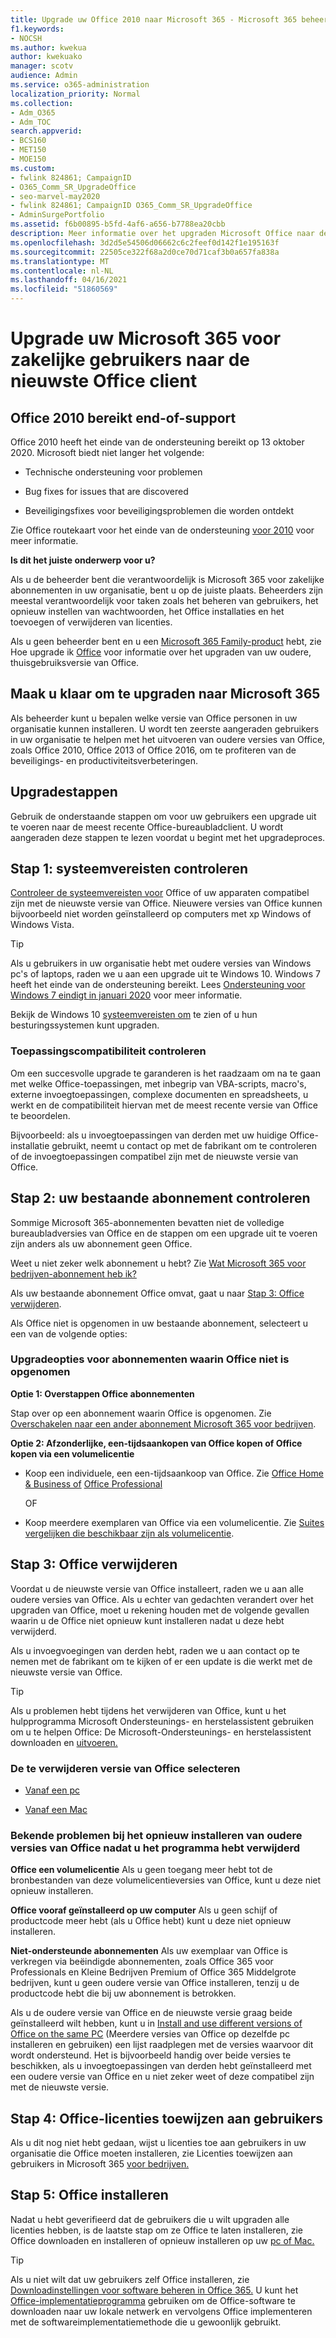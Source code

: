 ```yaml
---
title: Upgrade uw Office 2010 naar Microsoft 365 - Microsoft 365 beheerder
f1.keywords:
- NOCSH
ms.author: kwekua
author: kwekuako
manager: scotv
audience: Admin
ms.service: o365-administration
localization_priority: Normal
ms.collection:
- Adm_O365
- Adm_TOC
search.appverid:
- BCS160
- MET150
- MOE150
ms.custom:
- fwlink 824861; CampaignID
- O365_Comm_SR_UpgradeOffice
- seo-marvel-may2020
- fwlink 824861; CampaignID O365_Comm_SR_UpgradeOffice
- AdminSurgePortfolio
ms.assetid: f6b00895-b5fd-4af6-a656-b7788ea20cbb
description: Meer informatie over het upgraden Microsoft Office naar de nieuwste Office client voor gebruikers in uw organisatie.
ms.openlocfilehash: 3d2d5e54506d06662c6c2feef0d142f1e195163f
ms.sourcegitcommit: 22505ce322f68a2d0ce70d71caf3b0a657fa838a
ms.translationtype: MT
ms.contentlocale: nl-NL
ms.lasthandoff: 04/16/2021
ms.locfileid: "51860569"
---
```

# <a name="upgrade-your-microsoft-365-for-business-users-to-the-latest-office-client"></a>Upgrade uw Microsoft 365 voor zakelijke gebruikers naar de nieuwste Office client

## <a name="office-2010-reaches-end-of-support"></a>Office 2010 bereikt end-of-support

Office 2010 heeft het einde van de ondersteuning bereikt op 13 oktober 2020. Microsoft biedt niet langer het volgende:

- Technische ondersteuning voor problemen

- Bug fixes for issues that are discovered

- Beveiligingsfixes voor beveiligingsproblemen die worden ontdekt

Zie Office routekaart voor het einde van de ondersteuning [voor 2010](/deployoffice/endofsupport/office-2010-end-support-roadmap) voor meer informatie.

 **Is dit het juiste onderwerp voor u?**
  
 Als u de beheerder bent die verantwoordelijk is Microsoft 365 voor zakelijke abonnementen in uw organisatie, bent u op de juiste plaats. Beheerders zijn meestal verantwoordelijk voor taken zoals het beheren van gebruikers, het opnieuw instellen van wachtwoorden, het Office installaties en het toevoegen of verwijderen van licenties.

 Als u geen beheerder bent en u een [Microsoft 365 Family-product](https://support.microsoft.com/office/28cbc8cf-1332-4f04-9123-9b660abb629e#BKMK_OfficePlans) hebt, zie Hoe upgrade ik [Office](https://support.microsoft.com/office/ee68f6cf-422f-464a-82ec-385f65391350) voor informatie over het upgraden van uw oudere, thuisgebruiksversie van Office.

## <a name="get-ready-to-upgrade-to-microsoft-365"></a>Maak u klaar om te upgraden naar Microsoft 365

Als beheerder kunt u bepalen welke versie van Office personen in uw organisatie kunnen installeren. U wordt ten zeerste aangeraden gebruikers in uw organisatie te helpen met het uitvoeren van oudere versies van Office, zoals Office 2010, Office 2013 of Office 2016, om te profiteren van de beveiligings- en productiviteitsverbeteringen.

## <a name="upgrade-steps"></a>Upgradestappen

Gebruik de onderstaande stappen om voor uw gebruikers een upgrade uit te voeren naar de meest recente Office-bureaubladclient. U wordt aangeraden deze stappen te lezen voordat u begint met het upgradeproces.
  
## <a name="step-1---check-system-requirements"></a>Stap 1: systeemvereisten controleren

[Controleer de systeemvereisten voor](https://www.microsoft.com/microsoft-365/microsoft-365-and-office-resources) Office of uw apparaten compatibel zijn met de nieuwste versie van Office. Nieuwere versies van Office kunnen bijvoorbeeld niet worden geïnstalleerd op computers met xp Windows of Windows Vista.
  
> [!TIP]
> Als u gebruikers in uw organisatie hebt met oudere versies van Windows pc's of laptops, raden we u aan een upgrade uit te Windows 10. Windows 7 heeft het einde van de ondersteuning bereikt. Lees [Ondersteuning voor Windows 7 eindigt in januari 2020](https://www.microsoft.com/microsoft-365/windows/end-of-windows-7-support?rtc=1) voor meer informatie.

Bekijk de Windows 10 [systeemvereisten om](https://www.microsoft.com/windows/windows-10-specifications) te zien of u hun besturingssystemen kunt upgraden.

### <a name="check-application-compatibility"></a>Toepassingscompatibiliteit controleren

Om een succesvolle upgrade te garanderen is het raadzaam om na te gaan met welke Office-toepassingen, met inbegrip van VBA-scripts, macro's, externe invoegtoepassingen, complexe documenten en spreadsheets, u werkt en de compatibiliteit hiervan met de meest recente versie van Office te beoordelen.
  
Bijvoorbeeld: als u invoegtoepassingen van derden met uw huidige Office-installatie gebruikt, neemt u contact op met de fabrikant om te controleren of de invoegtoepassingen compatibel zijn met de nieuwste versie van Office.
  
## <a name="step-2---check-your-existing-subscription-plan"></a>Stap 2: uw bestaande abonnement controleren

Sommige Microsoft 365-abonnementen bevatten niet de volledige bureaubladversies van Office en de stappen om een upgrade uit te voeren zijn anders als uw abonnement geen Office.
  
Weet u niet zeker welk abonnement u hebt? Zie [Wat Microsoft 365 voor bedrijven-abonnement heb ik?](../admin-overview/what-subscription-do-i-have.md)
  
Als uw bestaande abonnement Office omvat, gaat u naar [Stap 3: Office verwijderen](#step-3---uninstall-office).
  
Als Office niet is opgenomen in uw bestaande abonnement, selecteert u een van de volgende opties:
  
### <a name="upgrade-options-for-plans-that-dont-include-office"></a>Upgradeopties voor abonnementen waarin Office niet is opgenomen

 **Optie 1: Overstappen Office abonnementen**

Stap over op een abonnement waarin Office is opgenomen. Zie [Overschakelen naar een ander abonnement Microsoft 365 voor bedrijven](../../commerce/subscriptions/switch-to-a-different-plan.md).

**Optie 2: Afzonderlijke, een-tijdsaankopen van Office kopen of Office kopen via een volumelicentie**

 - Koop een individuele, een een-tijdsaankoop van Office. Zie [Office Home &amp; Business of](https://www.microsoft.com/microsoft-365/buy/compare-all-microsoft-365-products-b) [Office Professional](https://www.microsoft.com/microsoft-365/p/office-professional-2019/CFQ7TTC0K7C5/)

     OF

 - Koop meerdere exemplaren van Office via een volumelicentie. Zie [Suites vergelijken die beschikbaar zijn als volumelicentie](https://products.office.com/business/microsoft-office-volume-licensing-suites-comparison).

## <a name="step-3---uninstall-office"></a>Stap 3: Office verwijderen

Voordat u de nieuwste versie van Office installeert, raden we u aan alle oudere versies van Office. Als u echter van gedachten verandert over het upgraden van Office, moet u rekening houden met de volgende gevallen waarin u de Office niet opnieuw kunt installeren nadat u deze hebt verwijderd.
  
Als u invoegvoegingen van derden hebt, raden we u aan contact op te nemen met de fabrikant om te kijken of er een update is die werkt met de nieuwste versie van Office.

> [!TIP]
> Als u problemen hebt tijdens het verwijderen van Office, kunt u het hulpprogramma Microsoft Ondersteunings- en herstelassistent gebruiken om u te helpen Office: De Microsoft-Ondersteunings- en herstelassistent downloaden en [uitvoeren.](https://go.microsoft.com/fwlink/?LinkID=2155008)

### <a name="select-the-version-of-office-you-want-to-uninstall"></a>De te verwijderen versie van Office selecteren

- [Vanaf een pc](https://support.microsoft.com/office/9dd49b83-264a-477a-8fcc-2fdf5dbf61d8)

- [Vanaf een Mac](https://support.microsoft.com/office/eefa1199-5b58-43af-8a3d-b73dc1a8cae3)
  
### <a name="known-issues-trying-to-reinstall-older-versions-of-office-after-an-uninstall"></a>Bekende problemen bij het opnieuw installeren van oudere versies van Office nadat u het programma hebt verwijderd

 **Office een volumelicentie** Als u geen toegang meer hebt tot de bronbestanden van deze volumelicentieversies van Office, kunt u deze niet opnieuw installeren.

 **Office vooraf geïnstalleerd op uw computer** Als u geen schijf of productcode meer hebt (als u Office hebt) kunt u deze niet opnieuw installeren.

 **Niet-ondersteunde abonnementen** Als uw exemplaar van Office is verkregen via beëindigde abonnementen, zoals Office 365 voor Professionals en Kleine Bedrijven Premium of Office 365 Middelgrote bedrijven, kunt u geen oudere versie van Office installeren, tenzij u de productcode hebt die bij uw abonnement is betrokken.

Als u de oudere versie van Office en de nieuwste versie graag beide geïnstalleerd wilt hebben, kunt u in [Install and use different versions of Office on the same PC](https://support.microsoft.com/office/6ebb44ce-18a3-43f9-a187-b78c513788bf) (Meerdere versies van Office op dezelfde pc installeren en gebruiken) een lijst raadplegen met de versies waarvoor dit wordt ondersteund. Het is bijvoorbeeld handig over beide versies te beschikken, als u invoegtoepassingen van derden hebt geïnstalleerd met een oudere versie van Office en u niet zeker weet of deze compatibel zijn met de nieuwste versie.

## <a name="step-4---assign-office-licenses-to-users"></a>Stap 4: Office-licenties toewijzen aan gebruikers

Als u dit nog niet hebt gedaan, wijst u licenties toe aan gebruikers in uw organisatie die Office moeten installeren, zie Licenties toewijzen aan gebruikers in Microsoft 365 [voor bedrijven.](../manage/assign-licenses-to-users.md)
  
## <a name="step-5---install-office"></a>Stap 5: Office installeren

Nadat u hebt geverifieerd dat de gebruikers die u wilt upgraden alle licenties hebben, is de laatste stap om ze Office te laten installeren, zie Office downloaden en installeren of opnieuw installeren op uw [pc of Mac.](https://support.microsoft.com/office/4414eaaf-0478-48be-9c42-23adc4716658)
  
> [!TIP]
> Als u niet wilt dat uw gebruikers zelf Office installeren, zie [Downloadinstellingen voor software beheren in Office 365.](/DeployOffice/manage-software-download-settings-office-365) U kunt het [Office-implementatieprogramma](/DeployOffice/overview-office-deployment-tool) gebruiken om de Office-software te downloaden naar uw lokale netwerk en vervolgens Office implementeren met de softwareimplementatiemethode die u gewoonlijk gebruikt.